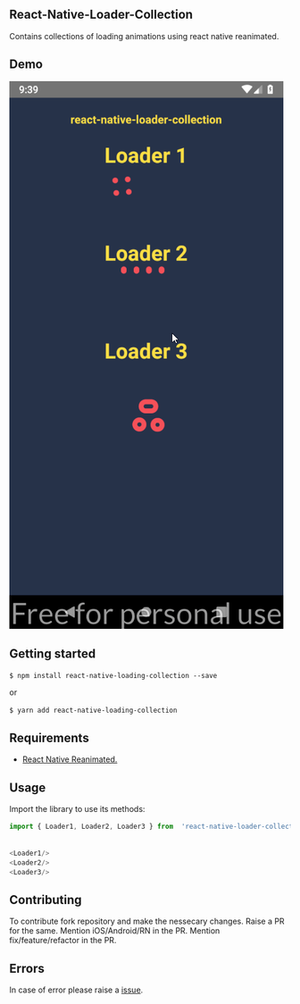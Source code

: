 


## React-Native-Loader-Collection



Contains collections of loading animations using react native reanimated. 

## Demo 

![Demo](https://github.com/ShivamRawat0l/react-native-loader-collection/blob/main/demo/player_GJBbstqXvs.gif "Demo Gif")

## Getting started

`$ npm install react-native-loading-collection --save`

or

`$ yarn add react-native-loading-collection`

## Requirements

 -  [React Native Reanimated.](https://docs.swmansion.com/react-native-reanimated/docs/fundamentals/installation) 

## Usage

Import the library to use its methods:
```javascript
import { Loader1, Loader2, Loader3 } from  'react-native-loader-collection';
```

```javascript

<Loader1/>
<Loader2/>
<Loader3/>

```



##  Contributing
To contribute fork repository and make the nessecary changes.
Raise a PR for the same.
Mention iOS/Android/RN in the PR.
Mention fix/feature/refactor in the PR.


## Errors
In case of error please raise a [issue](https://github.com/ShivamRawat0l/react-native-kustomer-sdk-v2/issues).


